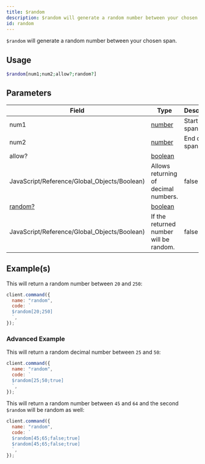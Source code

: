 ```yaml
---
title: $random
description: $random will generate a random number between your chosen span.
id: random
---
```


`$random` will generate a random number between your chosen span.

## Usage

```php
$random[num1;num2;allow?;random?]
```

## Parameters

| Field                                        | Type                                                                                                | Description        | Required |
| -------------------------------------------- | --------------------------------------------------------------------------------------------------- | ------------------ | :------: |
| num1                                         | [number](https://developer.mozilla.org/en-US/docs/Web/JavaScript/Reference/Global_Objects/Number)   | Start of the span. |   true   |
| num2                                         | [number](https://developer.mozilla.org/en-US/docs/Web/JavaScript/Reference/Global_Objects/Number)   | End of the span.   |   true   |
| allow?                                       | [boolean](https://developer.mozilla.org/en-US/docs/Web/JavaScript/Reference/Global_Objects/Boolean) |
| JavaScript/Reference/Global_Objects/Boolean) | Allows returning of decimal numbers.                                                                | false              |
| [random?](#advanced-Example)                 | [boolean](https://developer.mozilla.org/en-US/docs/Web/JavaScript/Reference/Global_Objects/Boolean) |
| JavaScript/Reference/Global_Objects/Boolean) | If the returned number will be random.                                                              | false              |

## Example(s)

This will return a random number between `20` and `250`:

```javascript
client.command({
  name: "random",
  code: `
  $random[20;250]
  `,
});
```

### Advanced Example

This will return a random decimal number between `25` and `50`:

```javascript
client.command({
  name: "random",
  code: `
  $random[25;50;true]  
  `,
});
```

This will return a random number between `45` and `64` and the second `$random` will be random as well:

```javascript
client.command({
  name: "random",
  code: `
  $random[45;65;false;true]
  $random[45;65;false;true]
  `,
});
```

